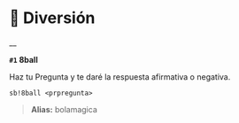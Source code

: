 # 🎉 Diversión

\_\_

**`#1` 8ball**

Haz tu Pregunta y te daré la respuesta afirmativa o negativa.

```text
sb!8ball <prpregunta>
```

> **Alias:** bolamagica





